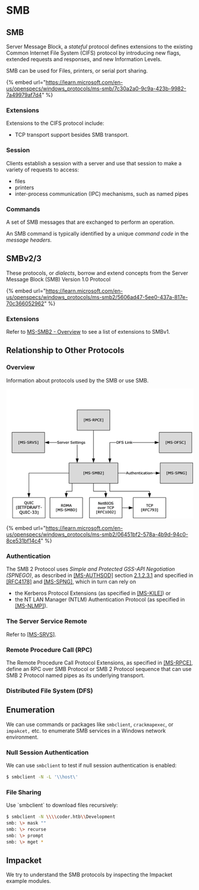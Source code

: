 # SMB

## SMB

Server Message Block, a _stateful_ protocol defines extensions to the existing Common Internet File System (CIFS) protocol by introducing new flags, extended requests and responses, and new Information Levels.



SMB can be used for Files, printers, or serial port sharing.

{% embed url="https://learn.microsoft.com/en-us/openspecs/windows_protocols/ms-smb/7c30a2a0-9c9a-423b-9982-7a49979af7d4" %}

### Extensions

Extensions to the CIFS protocol include:

* TCP transport support besides SMB transport.

### Session

Clients establish a session with a server and use that session to make a variety of requests to access:

* files
* printers
* inter-process communication (IPC) mechanisms, such as named pipes

### Commands

A set of SMB messages that are exchanged to perform an operation.

An SMB command is typically identified by a unique _command code_ in the _message headers._

## SMBv2/3

These protocols, or _dialects_, borrow and extend concepts from the Server Message Block (SMB) Version 1.0 Protocol

{% embed url="https://learn.microsoft.com/en-us/openspecs/windows_protocols/ms-smb2/5606ad47-5ee0-437a-817e-70c366052962" %}

### Extensions

Refer to [MS-SMB2 - Overview](https://learn.microsoft.com/en-us/openspecs/windows\_protocols/ms-smb2/4287490c-602c-41c0-a23e-140a1f137832) to see a list of extensions to SMBv1.

## Relationship to Other Protocols

### Overview

Information about protocols used by the SMB or use SMB.

![](<../../.gitbook/assets/圖片 (2).png>)

{% embed url="https://learn.microsoft.com/en-us/openspecs/windows_protocols/ms-smb2/06451bf2-578a-4b9d-94c0-8ce531bf14c4" %}

### Authentication

The SMB 2 Protocol uses _Simple and Protected GSS-API Negotiation (SPNEGO)_, as described in [\[MS-AUTHSOD\]](https://learn.microsoft.com/en-us/openspecs/windows\_protocols/ms-authsod/953d700a-57cb-4cf7-b0c3-a64f34581cc9) section [2.1.2.3.1](https://learn.microsoft.com/en-us/openspecs/windows\_protocols/ms-authsod/6b954906-f7d3-4bfc-b00f-b73ba7cf200b) and specified in [\[RFC4178\]](https://go.microsoft.com/fwlink/?LinkId=90461) and [\[MS-SPNG\]](https://learn.microsoft.com/en-us/openspecs/windows\_protocols/ms-spng/f377a379-c24f-4a0f-a3eb-0d835389e28a), which in turn can rely on

* the Kerberos Protocol Extensions (as specified in [\[MS-KILE\]](https://learn.microsoft.com/en-us/openspecs/windows\_protocols/ms-kile/2a32282e-dd48-4ad9-a542-609804b02cc9)) or
* the NT LAN Manager (NTLM) Authentication Protocol (as specified in [\[MS-NLMP\]](https://learn.microsoft.com/en-us/openspecs/windows\_protocols/ms-nlmp/b38c36ed-2804-4868-a9ff-8dd3182128e4)).

### The Server Service Remote

Refer to [\[MS-SRVS\]](https://learn.microsoft.com/en-us/openspecs/windows\_protocols/ms-srvs/8993db36-03d3-4602-aad0-0fdd503a4e08).

### Remote Procedure Call (RPC)

The Remote Procedure Call Protocol Extensions, as specified in [\[MS-RPCE\]](https://learn.microsoft.com/en-us/openspecs/windows\_protocols/ms-rpce/290c38b1-92fe-4229-91e6-4fc376610c15), define an RPC over SMB Protocol or SMB 2 Protocol sequence that can use SMB 2 Protocol named pipes as its underlying transport.

### Distributed File System (DFS)

## Enumeration

We can use commands or packages like `smbclient`, `crackmapexec`, or `impakcet,` etc. to enumerate SMB services in a Windows network environment.

### Null Session Authentication

We can use `smbclient` to test if null session authentication is enabled:

```bash
$ smbclient -N -L '\\host\'
```

### File Sharing

Use \`smbclient\` to download files recursively:

```bash
$ smbclient -N \\\\coder.htb\\Development
smb: \> mask ""
smb: \> recurse
smb: \> prompt
smb: \> mget *
```

## Impacket

We try to understand the SMB protocols by inspecting the Impacket example modules.

